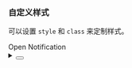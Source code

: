 ### 自定义样式

可以设置 `style` 和 `class` 来定制样式。

<div class="cell-demo vp-raw">
  <yc-button
    type="primary"
    @click="handleNotification">
    Open Notification
  </yc-button>
</div>

<script setup>
import { Notification } from 'yc-design-vue';
const handleNotification = () => {
  Notification.info({
    title: 'Notification',
    content: 'This is a notification!',
    closable: true,
    style: { width: '500px' },
  });
};
</script>

<details>
<summary>
 <button class="code-btn"  >
    <icon-code />
 </button>
</summary>

```vue
<template>
  <yc-button
    type="primary"
    @click="handleNotification">
    Open Notification
  </yc-button>
</template>

<script setup>
import { Notification } from 'yc-design-vue';
const handleNotification = () => {
  Notification.info({
    title: 'Notification',
    content: 'This is a notification!',
    closable: true,
    style: { width: '500px' },
  });
};
</script>
```

</details>
